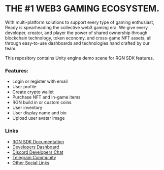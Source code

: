 # THE #1 WEB3 GAMING ECOSYSTEM.
With multi-platform solutions to support every type of gaming enthusiast, Ready is spearheading the collective web3 gaming era. We give every developer, creator, and player the power of shared ownership through blockchain technology, token economy, and cross-game NFT assets, all through easy-to-use dashboards and technologies hand crafted by our team.

This repository contains Unity engine demo scene for RGN SDK features.

### Features:
- Login or register with email
- User profile
- Create crypto wallet
- Purchase NFT and in-game items
- RGN build in or custom coins
- User inventory
- User display name and bio
- Upload user avatar image

### Links
- [RGN SDK Documentation](https://readygames.gitbook.io/ready-sdk-documentation/)
- [Developers Dashboard](https://stage-dev.ready.gg/)
- [Discord Developers Chat](https://discord.com/invite/hZsxAVMsK9)
- [Telegram Community](https://t.me/readygamesofficial)
- [Other Social Links](https://linktr.ee/thereadygames)
